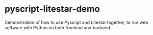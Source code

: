 # pyscript-litestar-demo
Demonstration of how to use Pyscript and Litestar together, to run web software with Python on both frontend and backend
